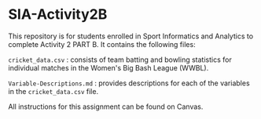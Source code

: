 # SIA-Activity2B

This repository is for students enrolled in Sport Informatics and Analytics to complete Activity 2 PART B. It contains the following files: 

`cricket_data.csv` : consists of team batting and bowling statistics for individual matches in the Women's Big Bash League (WWBL).

`Variable-Descriptions.md` : provides descriptions for each of the variables in the `cricket_data.csv` file. 

All instructions for this assignment can be found on Canvas. 








